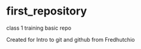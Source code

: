 # first_repository
 class 1 training basic repo

 Created for Intro to git and github from Fredhutchio
